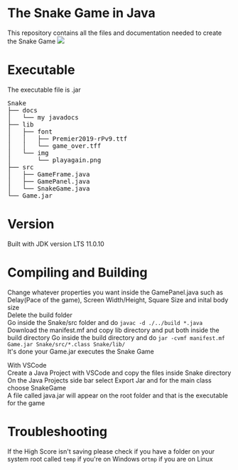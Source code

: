 # The Snake Game in Java

This repository contains all the files and documentation needed to create the Snake Game
![](https://i.imgur.com/twBdVIz.gif)  
# Executable

The executable file is .jar
<pre>
Snake  
├── docs  
│   └── my javadocs
├── lib  
│   ├── font  
│   │   ├── Premier2019-rPv9.ttf  
│   │   └── game_over.tff  
│   └── img  
│       └── playagain.png  
├── src  
│   ├── GameFrame.java  
│   ├── GamePanel.java  
│   └── SnakeGame.java  
└── Game.jar
</pre>

# Version

Built with JDK version LTS 11.0.10  

# Compiling and Building

Change whatever properties you want inside the GamePanel.java such as Delay(Pace of the game), Screen Width/Height, Square Size and inital body size  
Delete the build folder  
Go inside the Snake/src folder and do `javac -d ./../build *.java`  
Download the manifest.mf and copy lib directory and put both inside the build directory
Go inside the build directory and do `jar -cvmf manifest.mf Game.jar Snake/src/*.class Snake/lib/`  
It's done your Game.jar executes the Snake Game  
  
With VSCode  
Create a Java Project with VSCode and copy the files inside Snake directory  
On the Java Projects side bar select Export Jar and for the main class choose SnakeGame  
A file called java.jar will appear on the root folder and that is the executable for the game  

# Troubleshooting
If the High Score isn't saving please check if you have a folder on your system root called `temp` if you're on Windows or`tmp` if you are on Linux  
